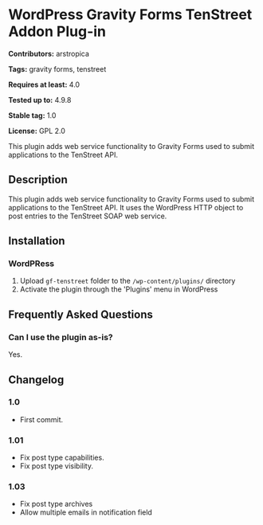 # WordPress Gravity Forms TenStreet Addon Plug-in #
**Contributors:** arstropica
  
**Tags:** gravity forms, tenstreet
  
**Requires at least:** 4.0
  
**Tested up to:** 4.9.8
  
**Stable tag:** 1.0
  
**License:** GPL 2.0
  

This plugin adds web service functionality to Gravity Forms used to submit applications to the TenStreet API.

## Description ##
This plugin adds web service functionality to Gravity Forms used to submit applications to the TenStreet API. It uses the WordPress HTTP object to post entries to the TenStreet SOAP web service.

## Installation ##

### WordPRess ###
1. Upload `gf-tenstreet` folder to the `/wp-content/plugins/` directory
2. Activate the plugin through the \'Plugins\' menu in WordPress


## Frequently Asked Questions ##
### Can I use the plugin as-is? ###

Yes.


## Changelog ##

### 1.0 ###
* First commit.

### 1.01 ###
* Fix post type capabilities.
* Fix post type visibility.

### 1.03 ###
* Fix post type archives
* Allow multiple emails in notification field
